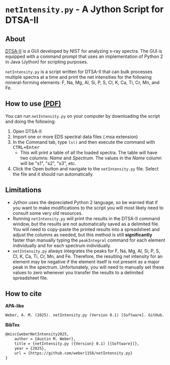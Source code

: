 # `netIntensity.py` - A Jython Script for DTSA-II

## About
[DTSA-II](https://www.cstl.nist.gov/div837/837.02/epq/dtsa2/index.html) is a GUI developed by NIST for analyzing x-ray spectra. The GUI is equipped with a command prompt that uses an implementation of Python 2 in Java (Jython) for scripting purposes.

`netIntensity.py` is a script written for DTSA-II that can bulk processes multiple spectra at a time and print the net intensities for the following mineral-forming elements: F, Na, Mg, Al, Si, P, S, Cl, K, Ca, Ti, Cr, Mn, and Fe. 

## How to use [(PDF)](https://github.com/user-attachments/files/19899223/How-to-Use.pdf)

You can run `netIntensity.py` on your computer by downloading the script and doing the following:
1. Open DTSA-II
2. Import one or more EDS spectral data files (.msa extension)
3. In the Command tab, type `ls()` and then execute the command with <kbd>CTRL+Enter</kbd>
    - This will print a table of all the loaded spectra. The table will have two columns: *Name* and *Spectrum*. The values in the *Name* column will be "s1", "s2", "s3", etc.
4. Click the Open button and navigate to the `netIntensity.py` file. Select the file and it should run automatically.

## Limitations
* Jython uses the depreciated Python 2 language, so be warned that if you want to make modifications to the script you will most likely need to consult some very old resources.
* Running `netIntensity.py` will print the results in the DTSA-II command window, but the results are not automatically saved as a delimited file. You will need to copy-paste the printed results into a spreadsheet and adjust the columns as needed, but this method is still **significantly** faster than manually typing the `peakIntegral` command for each element individually and for each spectrum individually.
* `netIntensity.py` always integrates the peaks for F, Na, Mg, Al, Si, P, S, Cl, K, Ca, Ti, Cr, Mn, and Fe. Therefore, the resulting net intensity for an element may be negative if the element itself is not present as a major peak in the spectrum. Unfortunately, you will need to manually set these values to zero whenever you transfer the results to a delimited spreadsheet file. 

## How to cite

**APA-like**

```tex
Weber, A. M. (2025). netIntensity.py (Version 0.1) [Software]. GitHub. https://github.com/weber1158/netIntensity.py
```

**BibTex**

```tex
@misc{weberNetIntensity2025,
    author = {Austin M. Weber},
    title = {netIntensity.py ({Version} 0.1) [{Software}]},
    year = {2025},
    url = {https://github.com/weber1158/netIntensity.py}
}
```